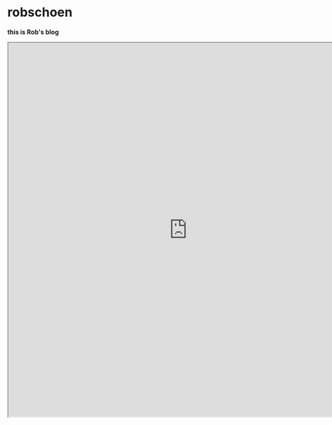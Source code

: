 # robschoen

**this is Rob's blog**


<iframe src="https://editor.p5js.org/millxing/full/0ON938sIn" width="805" height="845"></iframe>
